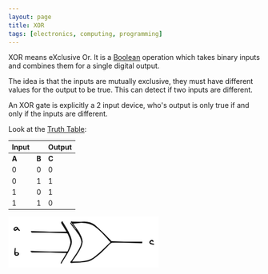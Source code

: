 ```yaml
---
layout: page
title: XOR
tags: [electronics, computing, programming]
---
```


XOR means eXclusive Or.  It is a <a href="/wiki/boolean.html" title="Boolean">Boolean</a> operation which takes binary inputs and combines them for a single digital output.

The idea is that the inputs are mutually exclusive, they must have different values for the output to be true. This can detect if two inputs are different.

An XOR gate is explicitly a 2 input device, who's output is only true if and only if the inputs are different.

Look at the [Truth Table](truth_table.html):

| Input |       | Output |
|-------|-------|--------|
| __A__ | __B__ | __C__  |
|   0   |   0   |    0   |
|   0   |   1   |    1   |
|   1   |   0   |    1   |
|   1   |   1   |    0   |

![XOR Gate](/galleries/xor.excalidraw.png)
